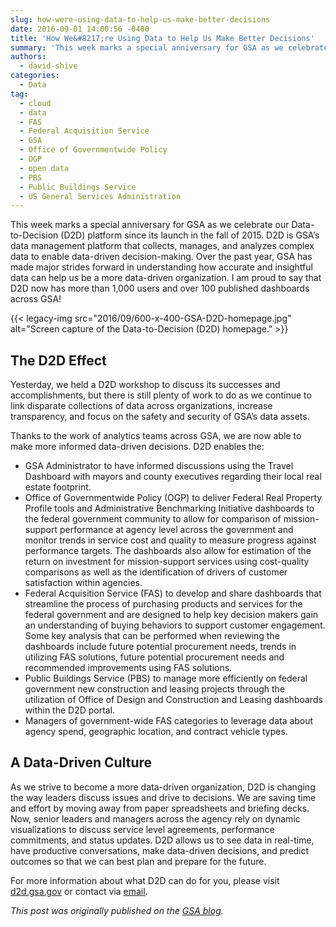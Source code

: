 ```yaml
---
slug: how-were-using-data-to-help-us-make-better-decisions
date: 2016-09-01 14:00:56 -0400
title: 'How We&#8217;re Using Data to Help Us Make Better Decisions'
summary: 'This week marks a special anniversary for GSA as we celebrate our Data-to-Decision (D2D) platform since its launch in the fall of 2015. D2D is GSA&rsquo;s data management platform that collects, manages, and analyzes complex data to enable data-driven decision-making. Over the past year, GSA has made major strides forward in understanding how accurate and'
authors:
  - david-shive
categories:
  - Data
tag:
  - cloud
  - data
  - FAS
  - Federal Acquisition Service
  - GSA
  - Office of Governmentwide Policy
  - OGP
  - open data
  - PBS
  - Public Buildings Service
  - US General Services Administration
---
```


This week marks a special anniversary for GSA as we celebrate our Data-to-Decision (D2D) platform since its launch in the fall of 2015. D2D is GSA’s data management platform that collects, manages, and analyzes complex data to enable data-driven decision-making. Over the past year, GSA has made major strides forward in understanding how accurate and insightful data can help us be a more data-driven organization. I am proud to say that D2D now has more than 1,000 users and over 100 published dashboards across GSA!

{{< legacy-img src="2016/09/600-x-400-GSA-D2D-homepage.jpg" alt="Screen capture of the Data-to-Decision (D2D) homepage." >}}

## The D2D Effect

Yesterday, we held a D2D workshop to discuss its successes and accomplishments, but there is still plenty of work to do as we continue to link disparate collections of data across organizations, increase transparency, and focus on the safety and security of GSA’s data assets.

Thanks to the work of analytics teams across GSA, we are now able to make more informed data-driven decisions. D2D enables the:

  * GSA Administrator to have informed discussions using the Travel Dashboard with mayors and county executives regarding their local real estate footprint.
  * Office of Governmentwide Policy (OGP) to deliver Federal Real Property Profile tools and Administrative Benchmarking Initiative dashboards to the federal government community to allow for comparison of mission-support performance at agency level across the government and monitor trends in service cost and quality to measure progress against performance targets. The dashboards also allow for estimation of the return on investment for mission-support services using cost-quality comparisons as well as the identification of drivers of customer satisfaction within agencies.
  * Federal Acquisition Service (FAS) to develop and share dashboards that streamline the process of purchasing products and services for the federal government and are designed to help key decision makers gain an understanding of buying behaviors to support customer engagement. Some key analysis that can be performed when reviewing the dashboards include future potential procurement needs, trends in utilizing FAS solutions, future potential procurement needs and recommended improvements using FAS solutions.
  * Public Buildings Service (PBS) to manage more efficiently on federal government new construction and leasing projects through the utilization of Office of Design and Construction and Leasing dashboards within the D2D portal.
  * Managers of government-wide FAS categories to leverage data about agency spend, geographic location, and contract vehicle types.

## A Data-Driven Culture

As we strive to become a more data-driven organization, D2D is changing the way leaders discuss issues and drive to decisions. We are saving time and effort by moving away from paper spreadsheets and briefing decks. Now, senior leaders and managers across the agency rely on dynamic visualizations to discuss service level agreements, performance commitments, and status updates. D2D allows us to see data in real-time, have productive conversations, make data-driven decisions, and predict outcomes so that we can best plan and prepare for the future.

For more information about what D2D can do for you, please visit [d2d.gsa.gov](https://d2d.gsa.gov/index.php) or contact via [email](mailto:AskD2D@gsa.gov).

_This post was originally published on the [GSA blog](https://www.gsa.gov/blog/)._